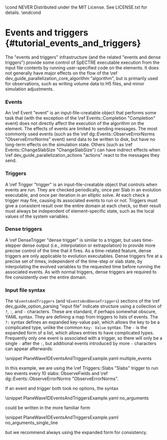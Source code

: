 \cond NEVER
Distributed under the MIT License.
See LICENSE.txt for details.
\endcond

# Events and triggers {#tutorial_events_and_triggers}

The "events and triggers" infrastructure (and the related "events and
dense triggers") provide some control of SpECTRE executable execution
from the input file contents by running user-specified code on the
elements.  It does not generally have major effects on the flow of the
\ref dev_guide_parallelization_core_algorithm "algorithm", but is
primarily used for observations, such as writing volume data to H5
files, and minor simulation adjustments.

### Events

An \ref Event "event" is an input-file-creatable object that performs
some task that (with the exception of the \ref Events::Completion
"Completion" event) does not directly affect the execution of the
algorithm on the element.  The effects of events are limited to
sending messages.  The most commonly used events (such as the \ref
dg::Events::ObserveErrorNorms "ObserveErrorNorms" event) send data to
be written to disk, but have no long-term effects on the simulation
state.  Others (such as \ref Events::ChangeSlabSize "ChangeSlabSize")
can have indirect effects when \ref dev_guide_parallelization_actions
"actions" react to the messages they send.

### Triggers

A \ref Trigger "trigger" is an input-file-creatable object that
controls when events are run.  They are checked periodically, once per
Slab in an evolution executable, and once per iteration in an elliptic
solve.  At each check a trigger may fire, causing its associated
events to run or not.  Triggers must give a consistent result over
the entire domain at each check, so their result must always be
independent of element-specific state, such as the local values of the
system variables.

### Dense triggers

A \ref DenseTrigger "dense trigger" is similar to a trigger, but uses
time-stepper dense output (i.e., interpolation or extrapolation) to
provide more precise control of the time that it fires.  As a
time-related feature, dense triggers are only applicable to evolution
executables.  Dense triggers fire at a precise set of times,
independent of the time-step or slab state, by interpolating the
evolved variables to the requested time before running the associated
events.  As with normal triggers, dense triggers are required to fire
consistently over the entire domain.

### Input file syntax

The `%EventsAndTriggers` (and `%EventsAndDenseTriggers`) sections of
the \ref dev_guide_option_parsing "input file" indicate structure
using a collection of `?`, `:`, and `-` characters.  These are
standard, if perhaps somewhat obscure, YAML syntax.  They are defining
a map from triggers to lists of events.  The `?:` syntax defines an
expanded key-value pair, which allows the key to be a complicated
type, unlike the common `Key: Value` syntax.  The `-` is the expanded
form of a list, which allows entries to have complicated types.
Frequently only one event is associated with a trigger, so there will
only be a single `-` after the `:`, but additional events introduced
by more `-` characters can appear afterwards:

\snippet PlaneWave1DEventsAndTriggersExample.yaml multiple_events

In this example, we are using the \ref Triggers::Slabs "Slabs" trigger
to run two events every 10 slabs: ObserveFields and \ref
dg::Events::ObserveErrorNorms "ObserveErrorNorms".

If an event and trigger both took no options, the syntax

\snippet PlaneWave1DEventsAndTriggersExample.yaml no_arguments

could be written in the more familiar form

\snippet PlaneWave1DEventsAndTriggersExample.yaml no_arguments_single_line

but we recommend always using the expanded form for consistency.
